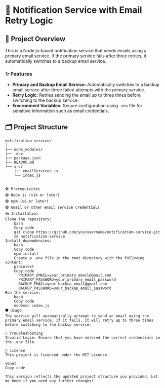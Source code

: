 # 📧 Notification Service with Email Retry Logic

## 🚀 Project Overview
This is a Node.js-based notification service that sends emails using a primary email service. If the primary service fails after three retries, it automatically switches to a backup email service.

### ✨ Features
- **Primary and Backup Email Service:** Automatically switches to a backup email service after three failed attempts with the primary service.
- **Retry Logic:** Retries sending the email up to three times before switching to the backup service.
- **Environment Variables:** Secure configuration using `.env` file for sensitive information such as email credentials.

## 🗂 Project Structure

```plaintext
notification-service/
│
├── node_modules/
├── .env
├── package.json
├── README.md
└── src/
    ├── emailServices.js
    └── index.js


🛠 Prerequisites
🟢 Node.js (v14 or later)
🟢 npm (v6 or later)
🟢 Gmail or other email service credentials
📥 Installation
Clone the repository:
    bash
    Copy code
    git clone https://github.com/yourusername/notification-service.git
    cd notification-service
Install dependencies:
    bash
    Copy code
    npm install
    Create a .env file in the root directory with the following content:
    plaintext
    Copy code
      PRIMARY_EMAIL=your_primary_email@gmail.com
      PRIMARY_PASSWORD=your_primary_email_password
      BACKUP_EMAIL=your_backup_email@gmail.com
      BACKUP_PASSWORD=your_backup_email_password
Run the service:
    bash
    Copy code
    nodemon index.js
🛡 Usage
The service will automatically attempt to send an email using the primary email service. If it fails, it will retry up to three times before switching to the backup service.

🐛 Troubleshooting
Invalid Login: Ensure that you have entered the correct credentials in the .env file.

📄 License
This project is licensed under the MIT License.

vbnet
Copy code

This version reflects the updated project structure you provided. Let me know if you need any further changes!




